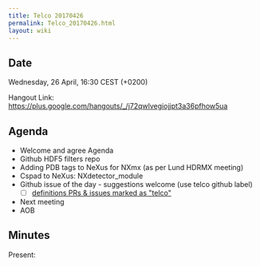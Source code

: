 ```yaml
---
title: Telco 20170426
permalink: Telco_20170426.html
layout: wiki
---
```


Date
----

Wednesday, 26 April, 16:30 CEST (+0200)

<!-- end of autogeneration -->

Hangout Link:
<https://plus.google.com/hangouts/_/j72qwlvegiojjpt3a36pfhow5ua>

Agenda
------

-   Welcome and agree Agenda
-   Github HDF5 filters repo
-   Adding PDB tags to NeXus for NXmx (as per Lund HDRMX meeting)
-   Cspad to NeXus: NXdetector_module
-   Github issue of the day - suggestions welcome (use telco github label)
    - [ ] [definitions PRs & issues marked as "telco"](https://github.com/nexusformat/definitions/labels/telco)
-   Next meeting
-   AOB

Minutes
-------

Present: 

